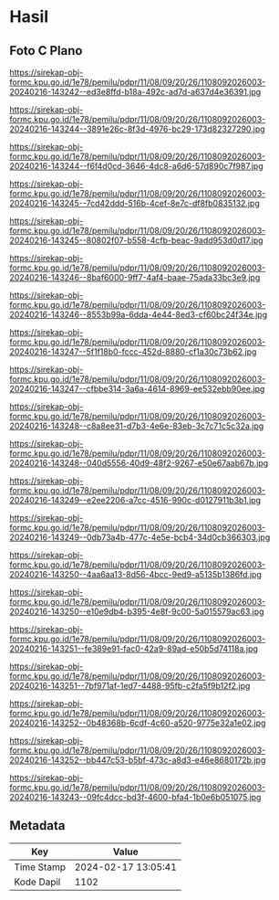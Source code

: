 # Hasil

## Foto C Plano

https://sirekap-obj-formc.kpu.go.id/1e78/pemilu/pdpr/11/08/09/20/26/1108092026003-20240216-143242--ed3e8ffd-b18a-492c-ad7d-a637d4e36391.jpg

https://sirekap-obj-formc.kpu.go.id/1e78/pemilu/pdpr/11/08/09/20/26/1108092026003-20240216-143244--3891e26c-8f3d-4976-bc29-173d82327290.jpg

https://sirekap-obj-formc.kpu.go.id/1e78/pemilu/pdpr/11/08/09/20/26/1108092026003-20240216-143244--f6f4d0cd-3646-4dc8-a6d6-57d890c7f987.jpg

https://sirekap-obj-formc.kpu.go.id/1e78/pemilu/pdpr/11/08/09/20/26/1108092026003-20240216-143245--7cd42ddd-516b-4cef-8e7c-df8fb0835132.jpg

https://sirekap-obj-formc.kpu.go.id/1e78/pemilu/pdpr/11/08/09/20/26/1108092026003-20240216-143245--80802f07-b558-4cfb-beac-9add953d0d17.jpg

https://sirekap-obj-formc.kpu.go.id/1e78/pemilu/pdpr/11/08/09/20/26/1108092026003-20240216-143246--8baf6000-9ff7-4af4-baae-75ada33bc3e9.jpg

https://sirekap-obj-formc.kpu.go.id/1e78/pemilu/pdpr/11/08/09/20/26/1108092026003-20240216-143246--8553b99a-6dda-4e44-8ed3-cf60bc24f34e.jpg

https://sirekap-obj-formc.kpu.go.id/1e78/pemilu/pdpr/11/08/09/20/26/1108092026003-20240216-143247--5f1f18b0-fccc-452d-8880-cf1a30c73b62.jpg

https://sirekap-obj-formc.kpu.go.id/1e78/pemilu/pdpr/11/08/09/20/26/1108092026003-20240216-143247--cfbbe314-3a6a-4614-8969-ee532ebb90ee.jpg

https://sirekap-obj-formc.kpu.go.id/1e78/pemilu/pdpr/11/08/09/20/26/1108092026003-20240216-143248--c8a8ee31-d7b3-4e6e-83eb-3c7c71c5c32a.jpg

https://sirekap-obj-formc.kpu.go.id/1e78/pemilu/pdpr/11/08/09/20/26/1108092026003-20240216-143248--040d5556-40d9-48f2-9267-e50e67aab67b.jpg

https://sirekap-obj-formc.kpu.go.id/1e78/pemilu/pdpr/11/08/09/20/26/1108092026003-20240216-143249--e2ee2206-a7cc-4516-990c-d0127911b3b1.jpg

https://sirekap-obj-formc.kpu.go.id/1e78/pemilu/pdpr/11/08/09/20/26/1108092026003-20240216-143249--0db73a4b-477c-4e5e-bcb4-34d0cb366303.jpg

https://sirekap-obj-formc.kpu.go.id/1e78/pemilu/pdpr/11/08/09/20/26/1108092026003-20240216-143250--4aa6aa13-8d56-4bcc-9ed9-a5135b1386fd.jpg

https://sirekap-obj-formc.kpu.go.id/1e78/pemilu/pdpr/11/08/09/20/26/1108092026003-20240216-143250--e10e9db4-b395-4e8f-9c00-5a015579ac63.jpg

https://sirekap-obj-formc.kpu.go.id/1e78/pemilu/pdpr/11/08/09/20/26/1108092026003-20240216-143251--fe389e91-fac0-42a9-89ad-e50b5d74118a.jpg

https://sirekap-obj-formc.kpu.go.id/1e78/pemilu/pdpr/11/08/09/20/26/1108092026003-20240216-143251--7bf971af-1ed7-4488-95fb-c2fa5f9b12f2.jpg

https://sirekap-obj-formc.kpu.go.id/1e78/pemilu/pdpr/11/08/09/20/26/1108092026003-20240216-143252--0b48368b-6cdf-4c60-a520-9775e32a1e02.jpg

https://sirekap-obj-formc.kpu.go.id/1e78/pemilu/pdpr/11/08/09/20/26/1108092026003-20240216-143252--bb447c53-b5bf-473c-a8d3-e46e8680172b.jpg

https://sirekap-obj-formc.kpu.go.id/1e78/pemilu/pdpr/11/08/09/20/26/1108092026003-20240216-143243--09fc4dcc-bd3f-4600-bfa4-1b0e6b051075.jpg


## Metadata

| Key        | Value               |
| ---------- | ------------------- |
| Time Stamp | 2024-02-17 13:05:41 |
| Kode Dapil | 1102                |



